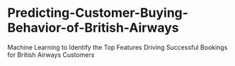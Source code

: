# Predicting-Customer-Buying-Behavior-of-British-Airways
Machine Learning to Identify the Top Features Driving Successful Bookings for British Airways Customers
